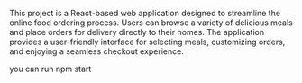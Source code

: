 This project is a React-based web application designed to streamline the online food ordering process. Users can browse a variety of delicious meals and place orders for delivery directly to their homes. The application provides a user-friendly interface for selecting meals, customizing orders, and enjoying a seamless checkout experience.

you can run npm start
